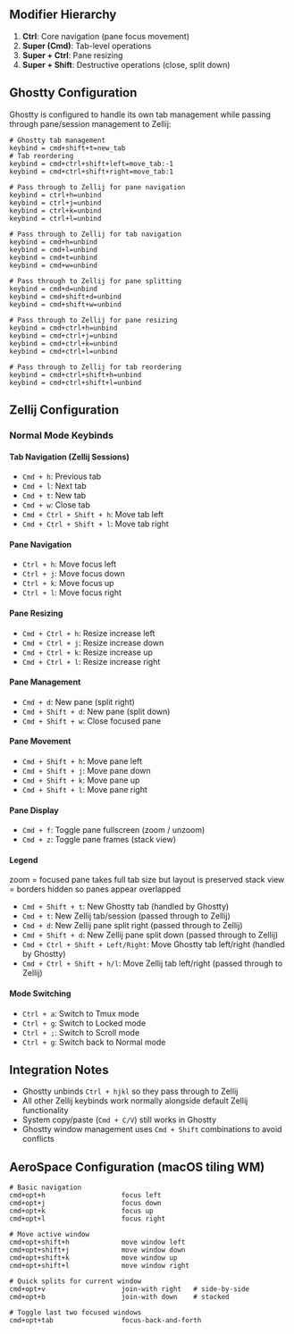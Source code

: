 ## Modifier Hierarchy

1. **Ctrl**: Core navigation (pane focus movement)
2. **Super (Cmd)**: Tab-level operations
3. **Super + Ctrl**: Pane resizing
4. **Super + Shift**: Destructive operations (close, split down)

## Ghostty Configuration

Ghostty is configured to handle its own tab management while passing through pane/session management to Zellij:

```
# Ghostty tab management
keybind = cmd+shift+t=new_tab
# Tab reordering
keybind = cmd+ctrl+shift+left=move_tab:-1
keybind = cmd+ctrl+shift+right=move_tab:1

# Pass through to Zellij for pane navigation
keybind = ctrl+h=unbind
keybind = ctrl+j=unbind
keybind = ctrl+k=unbind  
keybind = ctrl+l=unbind

# Pass through to Zellij for tab navigation
keybind = cmd+h=unbind
keybind = cmd+l=unbind
keybind = cmd+t=unbind
keybind = cmd+w=unbind

# Pass through to Zellij for pane splitting
keybind = cmd+d=unbind
keybind = cmd+shift+d=unbind
keybind = cmd+shift+w=unbind

# Pass through to Zellij for pane resizing
keybind = cmd+ctrl+h=unbind
keybind = cmd+ctrl+j=unbind
keybind = cmd+ctrl+k=unbind
keybind = cmd+ctrl+l=unbind

# Pass through to Zellij for tab reordering
keybind = cmd+ctrl+shift+h=unbind
keybind = cmd+ctrl+shift+l=unbind
```

## Zellij Configuration

### Normal Mode Keybinds

#### Tab Navigation (Zellij Sessions)
- `Cmd + h`: Previous tab
- `Cmd + l`: Next tab  
- `Cmd + t`: New tab
- `Cmd + w`: Close tab
- `Cmd + Ctrl + Shift + h`: Move tab left
- `Cmd + Ctrl + Shift + l`: Move tab right

#### Pane Navigation
- `Ctrl + h`: Move focus left
- `Ctrl + j`: Move focus down
- `Ctrl + k`: Move focus up
- `Ctrl + l`: Move focus right

#### Pane Resizing
- `Cmd + Ctrl + h`: Resize increase left
- `Cmd + Ctrl + j`: Resize increase down
- `Cmd + Ctrl + k`: Resize increase up
- `Cmd + Ctrl + l`: Resize increase right

#### Pane Management
- `Cmd + d`: New pane (split right)
- `Cmd + Shift + d`: New pane (split down)
- `Cmd + Shift + w`: Close focused pane

#### Pane Movement
- `Cmd + Shift + h`: Move pane left
- `Cmd + Shift + j`: Move pane down
- `Cmd + Shift + k`: Move pane up
- `Cmd + Shift + l`: Move pane right

#### Pane Display
- `Cmd + f`: Toggle pane fullscreen (zoom / unzoom)
- `Cmd + z`: Toggle pane frames (stack view)

#### Legend
zoom = focused pane takes full tab size but layout is preserved
stack view = borders hidden so panes appear overlapped

- `Cmd + Shift + t`: New Ghostty tab (handled by Ghostty)
- `Cmd + t`: New Zellij tab/session (passed through to Zellij)
- `Cmd + d`: New Zellij pane split right (passed through to Zellij)
- `Cmd + Shift + d`: New Zellij pane split down (passed through to Zellij)
- `Cmd + Ctrl + Shift + Left/Right`: Move Ghostty tab left/right (handled by Ghostty)
- `Cmd + Ctrl + Shift + h/l`: Move Zellij tab left/right (passed through to Zellij)

#### Mode Switching
- `Ctrl + a`: Switch to Tmux mode
- `Ctrl + g`: Switch to Locked mode
- `Ctrl + ;`: Switch to Scroll mode
- `Ctrl + g`: Switch back to Normal mode

## Integration Notes
- Ghostty unbinds `Ctrl + hjkl` so they pass through to Zellij
- All other Zellij keybinds work normally alongside default Zellij functionality
- System copy/paste (`Cmd + C/V`) still works in Ghostty
- Ghostty window management uses `Cmd + Shift` combinations to avoid conflicts

## AeroSpace Configuration (macOS tiling WM)

```
# Basic navigation
cmd+opt+h                   focus left
cmd+opt+j                   focus down
cmd+opt+k                   focus up
cmd+opt+l                   focus right

# Move active window
cmd+opt+shift+h             move window left
cmd+opt+shift+j             move window down
cmd+opt+shift+k             move window up
cmd+opt+shift+l             move window right

# Quick splits for current window
cmd+opt+v                   join-with right   # side-by-side
cmd+opt+b                   join-with down    # stacked

# Toggle last two focused windows
cmd+opt+tab                 focus-back-and-forth
```

